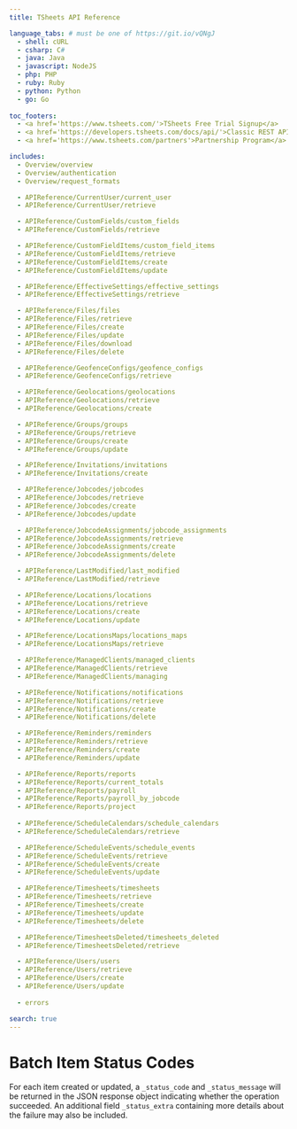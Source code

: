 ```yaml
---
title: TSheets API Reference

language_tabs: # must be one of https://git.io/vQNgJ
  - shell: cURL
  - csharp: C#
  - java: Java
  - javascript: NodeJS
  - php: PHP
  - ruby: Ruby
  - python: Python
  - go: Go
 
toc_footers:
  - <a href='https://www.tsheets.com/'>TSheets Free Trial Signup</a>
  - <a href='https://developers.tsheets.com/docs/api/'>Classic REST API Docs</a>
  - <a href='https://www.tsheets.com/partners'>Partnership Program</a>  

includes:
  - Overview/overview
  - Overview/authentication
  - Overview/request_formats  

  - APIReference/CurrentUser/current_user
  - APIReference/CurrentUser/retrieve

  - APIReference/CustomFields/custom_fields  
  - APIReference/CustomFields/retrieve

  - APIReference/CustomFieldItems/custom_field_items
  - APIReference/CustomFieldItems/retrieve
  - APIReference/CustomFieldItems/create
  - APIReference/CustomFieldItems/update

  - APIReference/EffectiveSettings/effective_settings
  - APIReference/EffectiveSettings/retrieve

  - APIReference/Files/files
  - APIReference/Files/retrieve  
  - APIReference/Files/create
  - APIReference/Files/update
  - APIReference/Files/download
  - APIReference/Files/delete 

  - APIReference/GeofenceConfigs/geofence_configs
  - APIReference/GeofenceConfigs/retrieve

  - APIReference/Geolocations/geolocations
  - APIReference/Geolocations/retrieve  
  - APIReference/Geolocations/create

  - APIReference/Groups/groups
  - APIReference/Groups/retrieve  
  - APIReference/Groups/create    
  - APIReference/Groups/update

  - APIReference/Invitations/invitations
  - APIReference/Invitations/create

  - APIReference/Jobcodes/jobcodes
  - APIReference/Jobcodes/retrieve
  - APIReference/Jobcodes/create
  - APIReference/Jobcodes/update

  - APIReference/JobcodeAssignments/jobcode_assignments
  - APIReference/JobcodeAssignments/retrieve
  - APIReference/JobcodeAssignments/create
  - APIReference/JobcodeAssignments/delete

  - APIReference/LastModified/last_modified
  - APIReference/LastModified/retrieve

  - APIReference/Locations/locations
  - APIReference/Locations/retrieve
  - APIReference/Locations/create
  - APIReference/Locations/update

  - APIReference/LocationsMaps/locations_maps
  - APIReference/LocationsMaps/retrieve

  - APIReference/ManagedClients/managed_clients
  - APIReference/ManagedClients/retrieve  
  - APIReference/ManagedClients/managing

  - APIReference/Notifications/notifications
  - APIReference/Notifications/retrieve
  - APIReference/Notifications/create
  - APIReference/Notifications/delete

  - APIReference/Reminders/reminders
  - APIReference/Reminders/retrieve
  - APIReference/Reminders/create
  - APIReference/Reminders/update

  - APIReference/Reports/reports
  - APIReference/Reports/current_totals
  - APIReference/Reports/payroll
  - APIReference/Reports/payroll_by_jobcode       
  - APIReference/Reports/project  
  
  - APIReference/ScheduleCalendars/schedule_calendars
  - APIReference/ScheduleCalendars/retrieve

  - APIReference/ScheduleEvents/schedule_events
  - APIReference/ScheduleEvents/retrieve
  - APIReference/ScheduleEvents/create 
  - APIReference/ScheduleEvents/update

  - APIReference/Timesheets/timesheets
  - APIReference/Timesheets/retrieve
  - APIReference/Timesheets/create 
  - APIReference/Timesheets/update
  - APIReference/Timesheets/delete          

  - APIReference/TimesheetsDeleted/timesheets_deleted
  - APIReference/TimesheetsDeleted/retrieve

  - APIReference/Users/users
  - APIReference/Users/retrieve
  - APIReference/Users/create
  - APIReference/Users/update
  
  - errors

search: true
---
```


# Batch Item Status Codes
For each item created or updated, a `_status_code` and `_status_message` will be returned in the JSON response object indicating whether the operation succeeded. An additional field `_status_extra` containing more details about the failure may also be included.
